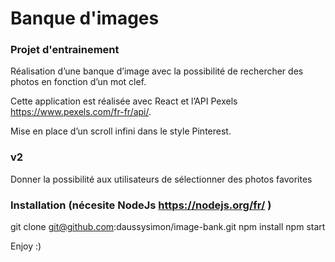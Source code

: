 # Banque d'images

### Projet d'entrainement 

Réalisation d’une banque d’image avec la possibilité de rechercher des photos en fonction d’un mot clef.

Cette application est réalisée avec React et l’API Pexels https://www.pexels.com/fr-fr/api/.

Mise en place d’un scroll infini dans le style Pinterest. 

### v2 

Donner la possibilité aux utilisateurs de sélectionner des photos favorites

### Installation (nécesite NodeJs https://nodejs.org/fr/ )

git clone git@github.com:daussysimon/image-bank.git
npm install
npm start


Enjoy :)
